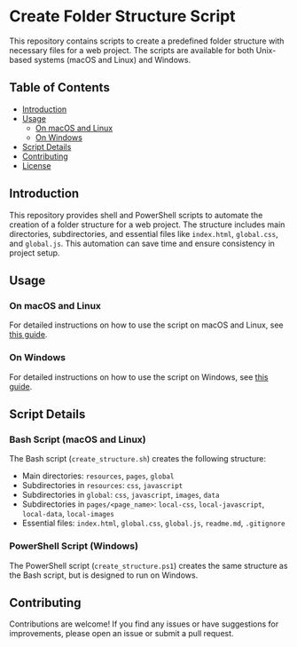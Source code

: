 # Create Folder Structure Script

This repository contains scripts to create a predefined folder structure with necessary files for a web project. The scripts are available for both Unix-based systems (macOS and Linux) and Windows.

## Table of Contents

- [Introduction](#introduction)
- [Usage](#usage)
  - [On macOS and Linux](bash.md)
  - [On Windows](cmd-pwrshll.md)
- [Script Details](#script-details)
- [Contributing](#contributing)
- [License](#license)

## Introduction

This repository provides shell and PowerShell scripts to automate the creation of a folder structure for a web project. The structure includes main directories, subdirectories, and essential files like `index.html`, `global.css`, and `global.js`. This automation can save time and ensure consistency in project setup.

## Usage

### On macOS and Linux

For detailed instructions on how to use the script on macOS and Linux, see [this guide](bash.md).

### On Windows

For detailed instructions on how to use the script on Windows, see [this guide](cmd-pwrshll.md).

## Script Details

### Bash Script (macOS and Linux)

The Bash script (`create_structure.sh`) creates the following structure:

- Main directories: `resources`, `pages`, `global`
- Subdirectories in `resources`: `css`, `javascript`
- Subdirectories in `global`: `css`, `javascript`, `images`, `data`
- Subdirectories in `pages/<page_name>`: `local-css`, `local-javascript`, `local-data`, `local-images`
- Essential files: `index.html`, `global.css`, `global.js`, `readme.md`, `.gitignore`

### PowerShell Script (Windows)

The PowerShell script (`create_structure.ps1`) creates the same structure as the Bash script, but is designed to run on Windows.

## Contributing

Contributions are welcome! If you find any issues or have suggestions for improvements, please open an issue or submit a pull request.

